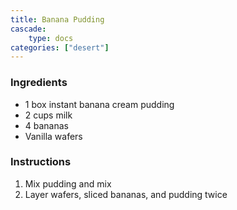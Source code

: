 ```yaml
---
title: Banana Pudding
cascade:
    type: docs
categories: ["desert"]
---
```


### Ingredients
- 1 box instant banana cream pudding
- 2 cups milk
- 4 bananas
- Vanilla wafers

### Instructions
1. Mix pudding and mix
2. Layer wafers, sliced bananas, and pudding twice

